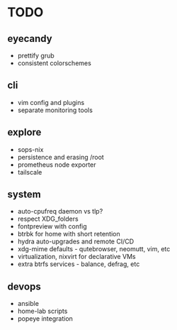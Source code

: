 # TODO

## eyecandy
- prettify grub
- consistent colorschemes

## cli
- vim config and plugins
- separate monitoring tools

## explore
- sops-nix
- persistence and erasing /root
- prometheus node exporter
- tailscale

## system
- auto-cpufreq daemon vs tlp?
- respect XDG_folders
- fontpreview with config
- btrbk for home with short retention
- hydra auto-upgrades and remote CI/CD
- xdg-mime defaults - qutebrowser, neomutt, vim, etc
- virtualization, nixvirt for declarative VMs
- extra btrfs services - balance, defrag, etc

## devops
- ansible
- home-lab scripts
- popeye integration
